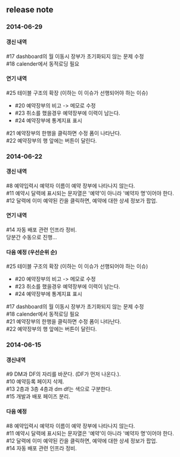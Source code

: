 release note
---

### 2014-06-29

#### 갱신 내역

\#17 dashboard의 월 이동시 장부가 초기화되지 않는 문제 수정  
\#18 calender에서 동적로딩 필요  

#### 연기 내역

\#25 테이블 구조의 확장 (이하는 이 이슈가 선행되어야 하는 이슈)  
* \#20 예약장부의 비고 -> 메모로 수정  
* \#23 취소를 했을경우 예약장부에 이력이 남는다.  
* \#24 예약장부에 통계지표 표시  

\#21 예약장부의 한행을 클릭하면 수정 폼이 나타난다.  
\#22 예약장부의 행 앞에는 버튼이 달린다.

### 2014-06-22

#### 갱신 내역

\#8 예약입력시 예약자 이름이 예약 장부에 나타나지 않는다.  
\#11 예약시 달력에 표시되는 문자열은 '예약'이 아니라 '예약자 명'이어야 한다.  
\#12 달력에 이미 예약된 칸을 클릭하면, 예약에 대한 상세 정보가 팝업.  

#### 연기 내역
\#14 자동 배포 관련 인프라 정비.  
당분간 수동으로 진행...

#### 다음 예정 (우선순위 순)
\#25 테이블 구조의 확장 (이하는 이 이슈가 선행되어야 하는 이슈)  
* \#20 예약장부의 비고 -> 메모로 수정  
* \#23 취소를 했을경우 예약장부에 이력이 남는다.  
* \#24 예약장부에 통계지표 표시  

\#17 dashboard의 월 이동시 장부가 초기화되지 않는 문제 수정  
\#18 calender에서 동적로딩 필요  
\#21 예약장부의 한행을 클릭하면 수정 폼이 나타난다.  
\#22 예약장부의 행 앞에는 버튼이 달린다.

### 2014-06-15

#### 갱신내역

\#9 DM과 DF의 자리를 바꾼다. (DF가 먼저 나온다.).  
\#10 예약등록 페이지 삭제.  
\#13 2층과 3층 4층과 dm df는 색으로 구분한다.  
\#15 개발과 배포 페이즈 분리.  

#### 다음 예정

\#8 예약입력시 예약자 이름이 예약 장부에 나타나지 않는다.  
\#11 예약시 달력에 표시되는 문자열은 '예약'이 아니라 '예약자 명'이어야 한다.  
\#12 달력에 이미 예약된 칸을 클릭하면, 예약에 대한 상세 정보가 팝업.  
\#14 자동 배포 관련 인프라 정비.  
